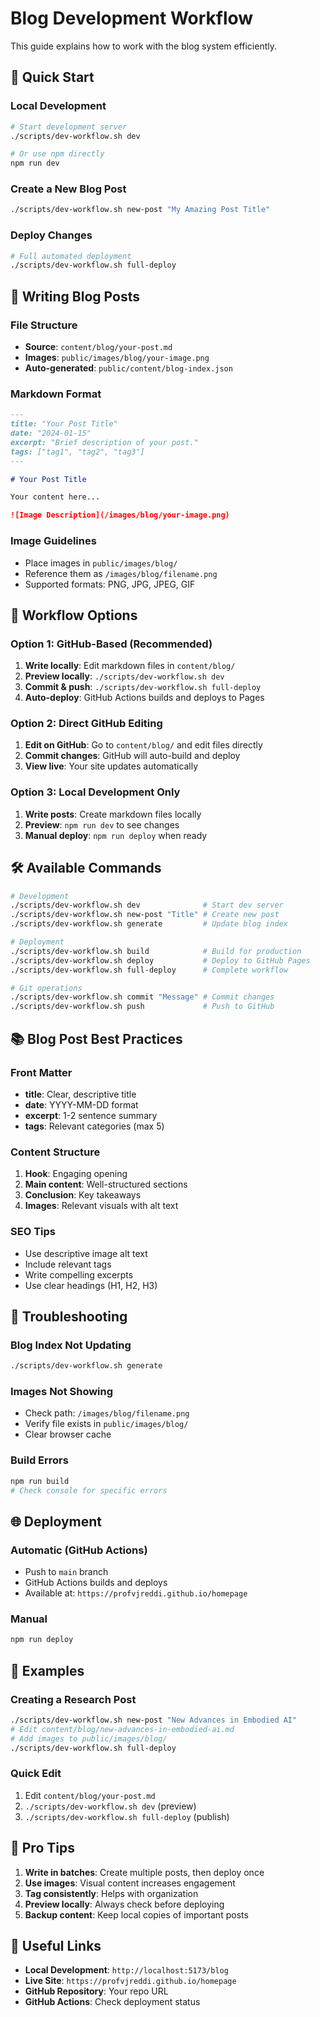 # Blog Development Workflow

This guide explains how to work with the blog system efficiently.

## 🚀 Quick Start

### Local Development
```bash
# Start development server
./scripts/dev-workflow.sh dev

# Or use npm directly
npm run dev
```

### Create a New Blog Post
```bash
./scripts/dev-workflow.sh new-post "My Amazing Post Title"
```

### Deploy Changes
```bash
# Full automated deployment
./scripts/dev-workflow.sh full-deploy
```

## 📝 Writing Blog Posts

### File Structure
- **Source**: `content/blog/your-post.md`
- **Images**: `public/images/blog/your-image.png`
- **Auto-generated**: `public/content/blog-index.json`

### Markdown Format
```markdown
---
title: "Your Post Title"
date: "2024-01-15"
excerpt: "Brief description of your post."
tags: ["tag1", "tag2", "tag3"]
---

# Your Post Title

Your content here...

![Image Description](/images/blog/your-image.png)
```

### Image Guidelines
- Place images in `public/images/blog/`
- Reference them as `/images/blog/filename.png`
- Supported formats: PNG, JPG, JPEG, GIF

## 🔄 Workflow Options

### Option 1: GitHub-Based (Recommended)
1. **Write locally**: Edit markdown files in `content/blog/`
2. **Preview locally**: `./scripts/dev-workflow.sh dev`
3. **Commit & push**: `./scripts/dev-workflow.sh full-deploy`
4. **Auto-deploy**: GitHub Actions builds and deploys to Pages

### Option 2: Direct GitHub Editing
1. **Edit on GitHub**: Go to `content/blog/` and edit files directly
2. **Commit changes**: GitHub will auto-build and deploy
3. **View live**: Your site updates automatically

### Option 3: Local Development Only
1. **Write posts**: Create markdown files locally
2. **Preview**: `npm run dev` to see changes
3. **Manual deploy**: `npm run deploy` when ready

## 🛠️ Available Commands

```bash
# Development
./scripts/dev-workflow.sh dev              # Start dev server
./scripts/dev-workflow.sh new-post "Title" # Create new post
./scripts/dev-workflow.sh generate         # Update blog index

# Deployment
./scripts/dev-workflow.sh build            # Build for production
./scripts/dev-workflow.sh deploy           # Deploy to GitHub Pages
./scripts/dev-workflow.sh full-deploy      # Complete workflow

# Git operations
./scripts/dev-workflow.sh commit "Message" # Commit changes
./scripts/dev-workflow.sh push             # Push to GitHub
```

## 📚 Blog Post Best Practices

### Front Matter
- **title**: Clear, descriptive title
- **date**: YYYY-MM-DD format
- **excerpt**: 1-2 sentence summary
- **tags**: Relevant categories (max 5)

### Content Structure
1. **Hook**: Engaging opening
2. **Main content**: Well-structured sections
3. **Conclusion**: Key takeaways
4. **Images**: Relevant visuals with alt text

### SEO Tips
- Use descriptive image alt text
- Include relevant tags
- Write compelling excerpts
- Use clear headings (H1, H2, H3)

## 🔧 Troubleshooting

### Blog Index Not Updating
```bash
./scripts/dev-workflow.sh generate
```

### Images Not Showing
- Check path: `/images/blog/filename.png`
- Verify file exists in `public/images/blog/`
- Clear browser cache

### Build Errors
```bash
npm run build
# Check console for specific errors
```

## 🌐 Deployment

### Automatic (GitHub Actions)
- Push to `main` branch
- GitHub Actions builds and deploys
- Available at: `https://profvjreddi.github.io/homepage`

### Manual
```bash
npm run deploy
```

## 📖 Examples

### Creating a Research Post
```bash
./scripts/dev-workflow.sh new-post "New Advances in Embodied AI"
# Edit content/blog/new-advances-in-embodied-ai.md
# Add images to public/images/blog/
./scripts/dev-workflow.sh full-deploy
```

### Quick Edit
1. Edit `content/blog/your-post.md`
2. `./scripts/dev-workflow.sh dev` (preview)
3. `./scripts/dev-workflow.sh full-deploy` (publish)

## 🎯 Pro Tips

1. **Write in batches**: Create multiple posts, then deploy once
2. **Use images**: Visual content increases engagement
3. **Tag consistently**: Helps with organization
4. **Preview locally**: Always check before deploying
5. **Backup content**: Keep local copies of important posts

## 🔗 Useful Links

- **Local Development**: `http://localhost:5173/blog`
- **Live Site**: `https://profvjreddi.github.io/homepage`
- **GitHub Repository**: Your repo URL
- **GitHub Actions**: Check deployment status 